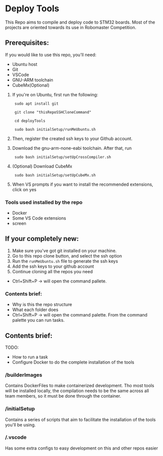 # Deploy Tools

This Repo aims to compile and deploy code to STM32 boards.
Most of the projects are oriented towards its use in Robomaster Competition.

## Prerequisites:

If you would like to use this repo, you'll need:
* Ubuntu host
* Git
* VSCode
* GNU-ARM toolchain
* CubeMx(Optional)

1. If you're on Ubuntu, first run the following:

        sudo apt install git

        git clone "thisRepoSSHCloneCommand"

        cd deployTools

        sudo bash initialSetup/runMeUbuntu.sh

1. Then, register the created ssh keys to your Github account.
1. Download the gnu-arm-none-eabi toolchain. After that, run

        sudo bash initialSetup/setUpCrossCompiler.sh

1. (Optional) Download CubeMx 

        sudo bash initialSetup/setUpCubeMx.sh

1. When VS prompts if you want to install the recommended extensions, click on yes

### Tools used installed by the repo

* Docker
* Some VS Code extensions 
* screen

## If your completely new:

1. Make sure you've got git installed on your machine.
1. Go to this repo clone button, and select the ssh option
1. Run the `runMeUbuntu.sh` file to generate the ssh keys
1. Add the ssh keys to your github account 
1. Continue cloning all the repos you need


* Ctrl+Shift+P -> will open the command pallete. 

### Contents brief:

* Why is this the repo structure
* What each folder does
* Ctrl+Shift+P -> will open the command palette. 
    From the command palette you can run tasks.

## Contents brief:
TODO: 
* How to run a task
* Configure Docker to do the complete installation of the tools 
### /builderImages

Contains DockerFiles to make containerized development.
Tho most tools will be installed locally, the compilation needs to be the same across all team members, so it must be done through the container. 

### /initialSetup

Contains a series of scripts that aim to facilitate the installation of the tools you'll be using.

### /.vscode

Has some extra configs to easy development on this and other repos easier

